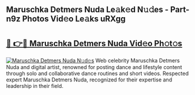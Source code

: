 ## Maruschka Detmers Nuda Le𝚊k𝚎d N𝚞𝚍es - Part-n9z Photos Vid𝚎o Le𝚊ks uRXgg

# <h2><a href="http://fbbke63.evod.top/?m=Maruschka+Detmers+Nuda">🔗 👉🔴 Maruschka Detmers Nuda Vid𝚎o Ph𝚘t𝚘s</a></h2>

[![Maruschka Detmers Nuda N𝚞d𝚎s](https://i.imgur.com/8V9OHl7.gif)](http://fbbke63.evod.top/?m=Maruschka+Detmers+Nuda)
Web celebrity Maruschka Detmers Nuda and digital artist, renowned for posting dance and lifestyle content through solo and collaborative dance routines and short videos. Respected expert Maruschka Detmers Nuda, recognized for their expertise and leadership in their field. 
